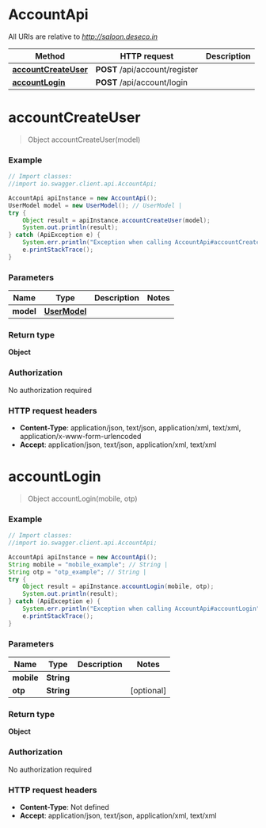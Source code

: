 # AccountApi

All URIs are relative to *http://saloon.deseco.in*

Method | HTTP request | Description
------------- | ------------- | -------------
[**accountCreateUser**](AccountApi.md#accountCreateUser) | **POST** /api/account/register | 
[**accountLogin**](AccountApi.md#accountLogin) | **POST** /api/account/login | 


<a name="accountCreateUser"></a>
# **accountCreateUser**
> Object accountCreateUser(model)



### Example
```java
// Import classes:
//import io.swagger.client.api.AccountApi;

AccountApi apiInstance = new AccountApi();
UserModel model = new UserModel(); // UserModel | 
try {
    Object result = apiInstance.accountCreateUser(model);
    System.out.println(result);
} catch (ApiException e) {
    System.err.println("Exception when calling AccountApi#accountCreateUser");
    e.printStackTrace();
}
```

### Parameters

Name | Type | Description  | Notes
------------- | ------------- | ------------- | -------------
 **model** | [**UserModel**](UserModel.md)|  |

### Return type

**Object**

### Authorization

No authorization required

### HTTP request headers

 - **Content-Type**: application/json, text/json, application/xml, text/xml, application/x-www-form-urlencoded
 - **Accept**: application/json, text/json, application/xml, text/xml

<a name="accountLogin"></a>
# **accountLogin**
> Object accountLogin(mobile, otp)



### Example
```java
// Import classes:
//import io.swagger.client.api.AccountApi;

AccountApi apiInstance = new AccountApi();
String mobile = "mobile_example"; // String | 
String otp = "otp_example"; // String | 
try {
    Object result = apiInstance.accountLogin(mobile, otp);
    System.out.println(result);
} catch (ApiException e) {
    System.err.println("Exception when calling AccountApi#accountLogin");
    e.printStackTrace();
}
```

### Parameters

Name | Type | Description  | Notes
------------- | ------------- | ------------- | -------------
 **mobile** | **String**|  |
 **otp** | **String**|  | [optional]

### Return type

**Object**

### Authorization

No authorization required

### HTTP request headers

 - **Content-Type**: Not defined
 - **Accept**: application/json, text/json, application/xml, text/xml

